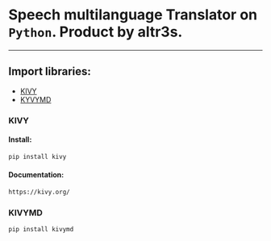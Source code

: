# Speech multilanguage Translator on `Python`. Product by altr3s.
---
## Import libraries:
* [KIVY](#KIVY)
* [KYVYMD](#KIVYMD)
### KIVY
#### Install:
```py
pip install kivy
```
#### Documentation:
```txt
https://kivy.org/
```
### KIVYMD
```py
pip install kivymd
```
